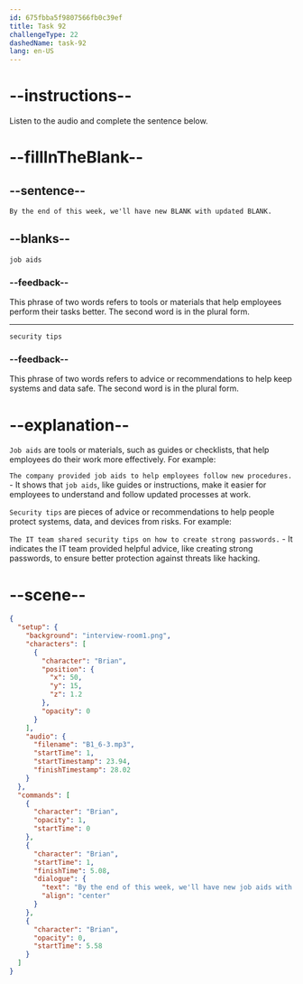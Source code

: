 ```yaml
---
id: 675fbba5f9807566fb0c39ef
title: Task 92
challengeType: 22
dashedName: task-92
lang: en-US
---
```


<!-- (Audio) Brian: By the end of this week, we'll have new job aids with updated security tips. -->

# --instructions--

Listen to the audio and complete the sentence below.

# --fillInTheBlank--

## --sentence--

`By the end of this week, we'll have new BLANK with updated BLANK.`

## --blanks--

`job aids`

### --feedback--

This phrase of two words refers to tools or materials that help employees perform their tasks better. The second word is in the plural form.

---

`security tips`

### --feedback--

This phrase of two words refers to advice or recommendations to help keep systems and data safe. The second word is in the plural form.

# --explanation--

`Job aids` are tools or materials, such as guides or checklists, that help employees do their work more effectively. For example:

`The company provided job aids to help employees follow new procedures.` - It shows that `job aids`, like guides or instructions, make it easier for employees to understand and follow updated processes at work.

`Security tips` are pieces of advice or recommendations to help people protect systems, data, and devices from risks. For example:

`The IT team shared security tips on how to create strong passwords.` - It indicates the IT team provided helpful advice, like creating strong passwords, to ensure better protection against threats like hacking.

# --scene--

```json
{
  "setup": {
    "background": "interview-room1.png",
    "characters": [
      {
        "character": "Brian",
        "position": {
          "x": 50,
          "y": 15,
          "z": 1.2
        },
        "opacity": 0
      }
    ],
    "audio": {
      "filename": "B1_6-3.mp3",
      "startTime": 1,
      "startTimestamp": 23.94,
      "finishTimestamp": 28.02
    }
  },
  "commands": [
    {
      "character": "Brian",
      "opacity": 1,
      "startTime": 0
    },
    {
      "character": "Brian",
      "startTime": 1,
      "finishTime": 5.08,
      "dialogue": {
        "text": "By the end of this week, we'll have new job aids with updated security tips.",
        "align": "center"
      }
    },
    {
      "character": "Brian",
      "opacity": 0,
      "startTime": 5.58
    }
  ]
}
```
